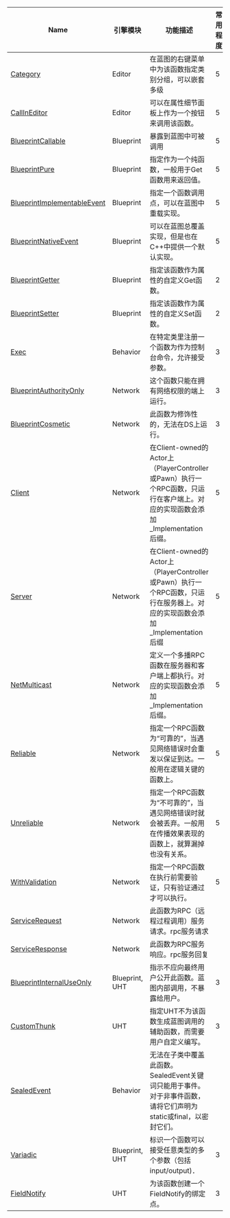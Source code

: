 | Name                                                         | 引擎模块       | 功能描述                                                     | 常用程度 |
| ------------------------------------------------------------ | -------------- | ------------------------------------------------------------ | -------- |
| [Category](UFUNCTION\Category\Category.md)                   | Editor         | 在蓝图的右键菜单中为该函数指定类别分组，可以嵌套多级         | 5        |
| [CallInEditor](UFUNCTION\Blueprint\CallInEditor\CallInEditor.md) | Editor         | 可以在属性细节面板上作为一个按钮来调用该函数。               | 5        |
| [BlueprintCallable](UFUNCTION\Blueprint\BlueprintCallable\BlueprintCallable.md) | Blueprint      | 暴露到蓝图中可被调用                                         | 5        |
| [BlueprintPure](UFUNCTION\Blueprint\BlueprintPure\BlueprintPure.md) | Blueprint      | 指定作为一个纯函数，一般用于Get函数用来返回值。              | 5        |
| [BlueprintImplementableEvent](UFUNCTION\Blueprint\BlueprintImplementableEvent\BlueprintImplementableEvent.md) | Blueprint      | 指定一个函数调用点，可以在蓝图中重载实现。                   | 5        |
| [BlueprintNativeEvent](UFUNCTION\Blueprint\BlueprintNativeEvent\BlueprintNativeEvent.md) | Blueprint      | 可以在蓝图总覆盖实现，但是也在C++中提供一个默认实现。        | 5        |
| [BlueprintGetter](UFUNCTION\Blueprint\BlueprintGetter.md)    | Blueprint      | 指定该函数作为属性的自定义Get函数。                          | 2        |
| [BlueprintSetter](UFUNCTION\Blueprint\BlueprintSetter.md)    | Blueprint      | 指定该函数作为属性的自定义Set函数。                          | 2        |
| [Exec](UFUNCTION\Exec\Exec.md)                               | Behavior       | 在特定类里注册一个函数为作为控制台命令，允许接受参数。       | 3        |
| [BlueprintAuthorityOnly](UFUNCTION\Network\BlueprintAuthorityOnly\BlueprintAuthorityOnly.md) | Network        | 这个函数只能在拥有网络权限的端上运行。                       | 3        |
| [BlueprintCosmetic](UFUNCTION\Network\BlueprintCosmetic\BlueprintCosmetic.md) | Network        | 此函数为修饰性的，无法在DS上运行。                           | 3        |
| [Client](UFUNCTION\Network\Client\Client.md)                 | Network        | 在Client-owned的Actor上（PlayerController或Pawn）执行一个RPC函数，只运行在客户端上。对应的实现函数会添加_Implementation后缀。 | 5        |
| [Server](UFUNCTION\Network\Server\Server.md)                 | Network        | 在Client-owned的Actor上（PlayerController或Pawn）执行一个RPC函数，只运行在服务器上。对应的实现函数会添加_Implementation后缀 | 5        |
| [NetMulticast](UFUNCTION\Network\NetMulticast\NetMulticast.md) | Network        | 定义一个多播RPC函数在服务器和客户端上都执行。对应的实现函数会添加_Implementation后缀。 | 5        |
| [Reliable](UFUNCTION\Network\Reliable.md)                    | Network        | 指定一个RPC函数为“可靠的”，当遇见网络错误时会重发以保证到达。一般用在逻辑关键的函数上。 | 5        |
| [Unreliable](UFUNCTION\Network\Unreliable.md)                | Network        | 指定一个RPC函数为“不可靠的”，当遇见网络错误时就会被丢弃。一般用在传播效果表现的函数上，就算漏掉也没有关系。 | 5        |
| [WithValidation](UFUNCTION\Network\WithValidation.md)        | Network        | 指定一个RPC函数在执行前需要验证，只有验证通过才可以执行。    | 5        |
| [ServiceRequest](UFUNCTION\Network\ServiceRequest.md)        | Network        | 此函数为RPC（远程过程调用）服务请求。rpc服务请求             |          |
| [ServiceResponse](UFUNCTION\Network\ServiceResponse.md)      | Network        | 此函数为RPC服务响应。rpc服务回复                             |          |
| [BlueprintInternalUseOnly](UFUNCTION\UHT\BlueprintInternalUseOnly\BlueprintInternalUseOnly.md) | Blueprint, UHT | 指示不应向最终用户公开此函数。蓝图内部调用，不暴露给用户。   | 3        |
| [CustomThunk](UFUNCTION\UHT\CustomThunk\CustomThunk.md)      | UHT            | 指定UHT不为该函数生成蓝图调用的辅助函数，而需要用户自定义编写。 | 3        |
| [SealedEvent](UFUNCTION\Blueprint\SealedEvent\SealedEvent.md) | Behavior       | 无法在子类中覆盖此函数。SealedEvent关键词只能用于事件。对于非事件函数，请将它们声明为static或final，以密封它们。 |          |
| [Variadic](UFUNCTION\UHT\Variadic\Variadic.md)               | Blueprint, UHT | 标识一个函数可以接受任意类型的多个参数（包括input/output)．  | 3        |
| [FieldNotify](UFUNCTION\UHT\FieldNotify\FieldNotify.md)      | UHT            | 为该函数创建一个FieldNotify的绑定点。                        | 3        |
